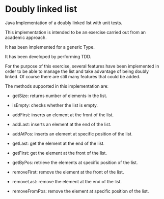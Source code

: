 # Doubly linked list
Java Implementation of a doubly linked list with unit tests.

This implementation is intended to be an exercise carried out from an academic approach.

It has been implemented for a generic Type.

It has been developed by performing TDD.

For the purpose of this exercise, several features have been implemented in order to be able to manage the list and take advantage of being doubly linked. Of course there are still many features that could be added.

The methods supported in this implementation are:

- getSize: returns number of elements in the list.

- isEmpty: checks whether the list is empty.

- addFirst: inserts an element at the front of the list.

- addLast: inserts an element at the end of the list.

- addAtPos: inserts an element at specific position of the list.

- getLast: get the element at the end of the list.

- getFirst: get the element at the front of the list.

- getByPos: retrieve the elements at specific position of the list.

- removeFirst: remove the element at the front of the list.

- removeLast: remove the element at the end of the list.

- removeFromPos: remove the element at specific position of the list.